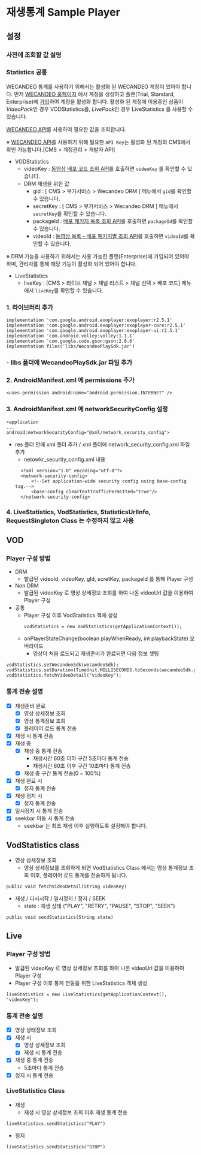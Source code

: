 # 재생통계 Sample Player

## **설정**

### 사전에 조회할 값 설명
### Statistics 공통
WECANDEO 통계를 사용하기 위해서는 활성화 된 WECANDEO 계정이 있어야 합니다.
먼저 [WECANDEO 홈페이지](https://www.wecandeo.com/) 에서 계정을 생성하고 플랜(Trial, Standard, Enterprise)에 [가입](https://www.wecandeo.com/pricing/videopack/edition/)하여 계정을 활성화 합니다.
활성화 된 계정에 이용중인 상품이 *VideoPack*인 경우 VODStatistics를, *LivePack*인 경우 LiveStatistics 를 사용할 수 있습니다.

[WECANDEO API](https://support.wecandeo.com/developer/)를 사용하여 필요한 값을 조회합니다.

※ [WECANDEO API](https://support.wecandeo.com/developer/)를 사용하기 위해 필요한 `API Key`는 활성화 된 계정의 CMS에서 확인 가능합니다.[CMS > 계정관리 > 개발자 API]

- VODStatistics
  - videoKey : [동영상 배포 코드 조회 API](https://support.wecandeo.com/developer/video-pack-api/videos/video-data/video-pub-code/)를 호출하면 `videoKey` 를 확인할 수 있습니다.
  - DRM 재생을 위한 값
    - gid : [ CMS > 부가서비스 > Wecandeo DRM ] 메뉴에서 `gid`를 확인할 수 있습니다.
    - secretKey : [ CMS > 부가서비스 > Wecandeo DRM ] 메뉴에서 `secretKey`를 확인할 수 있습니다.
    - packageId : [배포 패키지 목록 조회 API](https://support.wecandeo.com/developer/video-pack-api/publish-package/package-list/)를 호출하면 `packageId`를 확인할 수 있습니다.
    - videoId : [동영상 목록 - 배포 패키지별 조회 API](https://support.wecandeo.com/developer/video-pack-api/videos/video-data/video-list-package/)를 호출하면 `videoId`를 확인할 수 있습니다.

※ DRM 기능을 사용하기 위해서는 사용 가능한 플랜(Enterprise)에 가입되어 있어야 하며, 관리자를 통해 해당 기능이 활성화 되어 있어야 합니다.

- LiveStatistics
  - liveKey : [CMS > 라이브 채널 > 채널 리스트 > 채널 선택 > 배포 코드] 메뉴에서 `liveKey`를 확인할 수 있습니다.


### 1. 라이브러리 추가
    implementation 'com.google.android.exoplayer:exoplayer:r2.5.1'
    implementation 'com.google.android.exoplayer:exoplayer-core:r2.5.1'
    implementation 'com.google.android.exoplayer:exoplayer-ui:r2.5.1'
    implementation 'com.android.volley:volley:1.1.1'
    implementation 'com.google.code.gson:gson:2.8.6'
    implementation files('libs/WecandeoPlaySdk.jar')

### - libs 폴더에 WecandeoPlaySdk.jar 파일 추가 

### 2. AndroidManifest.xml 에 permissions 추가
```
<uses-permission android:name="android.permission.INTERNET" />
```

### 3. AndroidManifest.xml 에 networkSecurityConfig 설정
```
<application
...
android:networkSecurityConfig="@xml/network_security_config">
```
- res 폴더 안에 xml 폴더 추가 / xml 폴더에 network_security_config.xml 파일 추가
  - netowkr_security_config.xml 내용
  ```
    <?xml version="1.0" encoding="utf-8"?>
    <network-security-config>
        <!--Set application-wide security config using base-config tag.-->
        <base-config cleartextTrafficPermitted="true"/>
    </network-security-config>
  ```  

### 4. LiveStatistics, VodStatistics, StatisticsUrlInfo, RequestSingleton Class 는 수정하지 않고 사용

## VOD
### Player 구성 방법
- DRM
  - 발급된 videoId, videoKey, gId, scretKey, packageId 를 통해 Player 구성
- Non DRM
  - 발급된 videoKey 로 영상 상세정보 조회를 하여 나온 videoUrl 값을 이용하여 Player 구성
- 공통
  - Player 구성 이후 VodStatistics 객체 생성
     ```
    vodStatistics = new VodStatistics(getApplicationContext());
    ```
  - onPlayerStateChange(boolean playWhenReady, int playbackState) 오버라이드
    - 영상이 처음 로드되고 재생준비가 완료되면 다음 정보 셋팅
```
vodStatistics.setWecandeoSdk(wecandeoSdk);
vodStatistics.setDuration(TimeUnit.MILLISECONDS.toSeconds(wecandeoSdk.getPlayer().getDuration()));
vodStatistics.fetchVideoDetail("videoKey");
``` 

### 통계 전송 설명
- [x] 재생준비 완료
  - [x] 영상 상세정보 조회
  - [x] 영상 통계정보 조회
  - [x] 플레이어 로드 통계 전송
- [x] 재생 시 통계 전송
- [x] 재생 중
  - [x] 재생 중 통계 전송 
    - 재생시간 60초 이하 구간 5초마다 통계 전송
    - 재생시간 60초 이후 구간 10초마다 통계 전송
  - [x] 재생 중 구간 통계 전송(0 ~ 100%)
- [x] 재생 완료 시
  - [x] 정지 통계 전송
- [x] 재생 정지 시
  - [x] 정지 통계 전송
- [x] 일시정지 시 통계 전송
- [x] seekbar 이동 시 통계 전송
  - seekbar 는 최초 재생 이후 실행하도록 설정해야 합니다.

## VodStatistics class
-  영상 상세정보 조회
   - 영상 상세정보를 조회하게 되면 VodStatistics Class 에서는
영상 통계정보 조회 이후, 플레이어 로드 통계를 전송하게 됩니다.
```
public void fetchVideoDetail(String videoKey)
```
- 재생 / 다시시작 / 일시정지 / 정지 / SEEK
  - state : 재생 상태 ("PLAY", "RETRY", "PAUSE", "STOP", "SEEK")
```
public void sendStatistics(String state)
```

## Live
### Player 구성 방법
- 발급된 videoKey 로 영상 상세정보 조회를 하여 나온 videoUrl 값을 이용하여 Player 구성
- Player 구성 이후 통계 연동을 위한 LiveStatistics 객체 생성
```
liveStatistics = new LiveStatistics(getApplicationContext(), "videoKey");
```

### 통계 전송 설명
- [x] 영상 상태정보 조회
- [x] 재생 시
  - [x] 영상 상세정보 조회
  - [x] 재생 시 통계 전송
- [x] 재생 중 통계 전송
  - 5초마다 통계 전송
- [x] 정지 시 통계 전송

### LiveStatistics Class
- 재생
  - 재생 시 영상 상세정보 조회 이후 재생 통계 전송
```
liveStatistics.sendStatistics("PLAY")
```
- 정지
```
liveStatistics.sendStatistics("STOP")
```